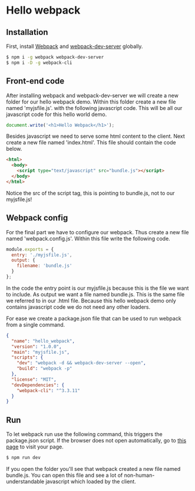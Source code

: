 # Hello webpack
## Installation
First, install [Webpack](https://www.npmjs.com/package/webpack) and [webpack-dev-server](https://www.npmjs.com/package/webpack-dev-server) globally.

```bash
$ npm i -g webpack webpack-dev-server
$ npm i -D -g webpack-cli

```

## Front-end code
After installing webpack and webpack-dev-server we will create a new folder for our hello webpack demo. Within this folder create a new file named 'myjsfile.js'. with the following javascript code. This will be all our javascript code for this hello world demo.

```js
document.write('<h1>Hello Webpack</h1>');
```

Besides javascript we need to serve some html content to the client. Next create a new file named 'index.html'.
This file should contain the code below.

```html
<html>
  <body>
    <script type="text/javascript" src="bundle.js"></script>
  </body>
</html>
```
Notice the src of the script tag, this is pointing to bundle.js, not to our myjsfile.js!

## Webpack config
For the final part we have to configure our webpack. Thus create a new file named 'webpack.config.js'. Within this file write the following code. 

```js
module.exports = {
  entry: './myjsfile.js',
  output: {
    filename: 'bundle.js'
  }
};
```
In the code the entry point is our myjsfile.js because this is the file we want to include. As output we want a file named bundle.js. This is the same file we referred to in our .html file. Because this hello webpack demo only contains javascript code we do not need any other loaders.

For ease we create a package.json file that can be used to run webpack from a single command.



```json
{
  "name": "hello_webpack",
  "version": "1.0.0",
  "main": "myjsfile.js",
  "scripts": {
    "dev": "webpack -d && webpack-dev-server --open",
    "build": "webpack -p"
  },
  "license": "MIT",
  "devDependencies": {
    "webpack-cli": "^3.3.11"
  }
}
```

## Run
To let webpack run use the following command, this triggers the package.json script. If the browser does not open automatically, go to [this page](http://localhost:8080/) to visit your page.

```bash
$ npm run dev
```

 If you open the folder you'll see that webpack created a new file named bundle.js. You can open this file and see a lot of non-human-understandable javascript which loaded by the client.


